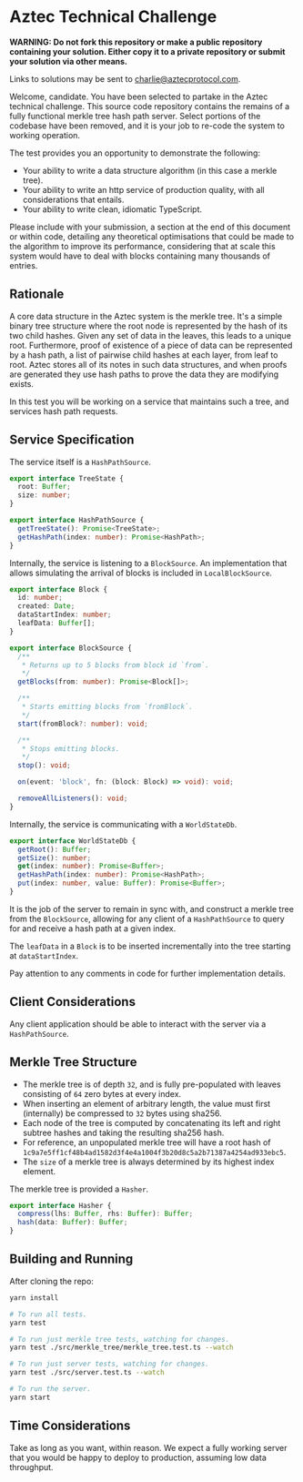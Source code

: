 # Aztec Technical Challenge

**WARNING: Do not fork this repository or make a public repository containing your solution. Either copy it to a private repository or submit your solution via other means.**

Links to solutions may be sent to charlie@aztecprotocol.com.

Welcome, candidate. You have been selected to partake in the Aztec technical challenge. This source code repository contains the remains of a fully functional merkle tree hash path server. Select portions of the codebase have been removed, and it is your job to re-code the system to working operation.

The test provides you an opportunity to demonstrate the following:

- Your ability to write a data structure algorithm (in this case a merkle tree).
- Your ability to write an http service of production quality, with all considerations that entails.
- Your ability to write clean, idiomatic TypeScript.

Please include with your submission, a section at the end of this document or within code, detailing any theoretical optimisations that could be made to the algorithm to improve its performance, considering that at scale this system would have to deal with blocks containing many thousands of entries.

## Rationale

A core data structure in the Aztec system is the merkle tree. It's a simple binary tree structure where the root node is represented by the hash of its two child hashes. Given any set of data in the leaves, this leads to a unique root. Furthermore, proof of existence of a piece of data can be represented by a hash path, a list of pairwise child hashes at each layer, from leaf to root. Aztec stores all of its notes in such data structures, and when proofs are generated they use hash paths to prove the data they are modifying exists.

In this test you will be working on a service that maintains such a tree, and services hash path requests.

## Service Specification

The service itself is a `HashPathSource`.

```typescript
export interface TreeState {
  root: Buffer;
  size: number;
}

export interface HashPathSource {
  getTreeState(): Promise<TreeState>;
  getHashPath(index: number): Promise<HashPath>;
}
```

Internally, the service is listening to a `BlockSource`. An implementation that allows simulating the arrival of blocks is included in `LocalBlockSource`.

```typescript
export interface Block {
  id: number;
  created: Date;
  dataStartIndex: number;
  leafData: Buffer[];
}

export interface BlockSource {
  /**
   * Returns up to 5 blocks from block id `from`.
   */
  getBlocks(from: number): Promise<Block[]>;

  /**
   * Starts emitting blocks from `fromBlock`.
   */
  start(fromBlock?: number): void;

  /**
   * Stops emitting blocks.
   */
  stop(): void;

  on(event: 'block', fn: (block: Block) => void): void;

  removeAllListeners(): void;
}
```

Internally, the service is communicating with a `WorldStateDb`.

```typescript
export interface WorldStateDb {
  getRoot(): Buffer;
  getSize(): number;
  get(index: number): Promise<Buffer>;
  getHashPath(index: number): Promise<HashPath>;
  put(index: number, value: Buffer): Promise<Buffer>;
}
```

It is the job of the server to remain in sync with, and construct a merkle tree from the `BlockSource`, allowing for any client of a `HashPathSource` to query for and receive a hash path at a given index.

The `leafData` in a `Block` is to be inserted incrementally into the tree starting at `dataStartIndex`.

Pay attention to any comments in code for further implementation details.

## Client Considerations

Any client application should be able to interact with the server via a `HashPathSource`.

## Merkle Tree Structure

- The merkle tree is of depth `32`, and is fully pre-populated with leaves consisting of `64` zero bytes at every index.
- When inserting an element of arbitrary length, the value must first (internally) be compressed to `32` bytes using sha256.
- Each node of the tree is computed by concatenating its left and right subtree hashes and taking the resulting sha256 hash.
- For reference, an unpopulated merkle tree will have a root hash of `1c9a7e5ff1cf48b4ad1582d3f4e4a1004f3b20d8c5a2b71387a4254ad933ebc5`.
- The `size` of a merkle tree is always determined by its highest index element.

The merkle tree is provided a `Hasher`.

```typescript
export interface Hasher {
  compress(lhs: Buffer, rhs: Buffer): Buffer;
  hash(data: Buffer): Buffer;
}
```

## Building and Running

After cloning the repo:

```bash
yarn install

# To run all tests.
yarn test

# To run just merkle tree tests, watching for changes.
yarn test ./src/merkle_tree/merkle_tree.test.ts --watch

# To run just server tests, watching for changes.
yarn test ./src/server.test.ts --watch

# To run the server.
yarn start
```

## Time Considerations

Take as long as you want, within reason. We expect a fully working server that you would be happy to deploy to production, assuming low data throughput.
